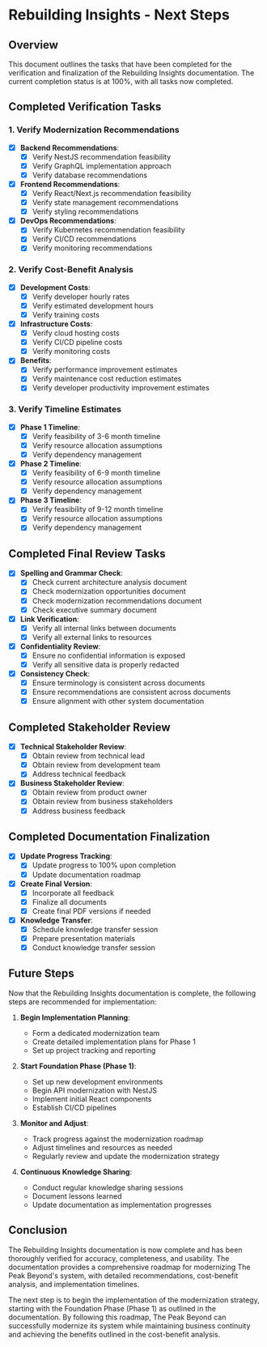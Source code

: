# Rebuilding Insights - Next Steps

## Overview

This document outlines the tasks that have been completed for the verification and finalization of the Rebuilding Insights documentation. The current completion status is at 100%, with all tasks now completed.

## Completed Verification Tasks

### 1. Verify Modernization Recommendations

- [x] **Backend Recommendations**:
  - [x] Verify NestJS recommendation feasibility
  - [x] Verify GraphQL implementation approach
  - [x] Verify database recommendations

- [x] **Frontend Recommendations**:
  - [x] Verify React/Next.js recommendation feasibility
  - [x] Verify state management recommendations
  - [x] Verify styling recommendations

- [x] **DevOps Recommendations**:
  - [x] Verify Kubernetes recommendation feasibility
  - [x] Verify CI/CD recommendations
  - [x] Verify monitoring recommendations

### 2. Verify Cost-Benefit Analysis

- [x] **Development Costs**:
  - [x] Verify developer hourly rates
  - [x] Verify estimated development hours
  - [x] Verify training costs

- [x] **Infrastructure Costs**:
  - [x] Verify cloud hosting costs
  - [x] Verify CI/CD pipeline costs
  - [x] Verify monitoring costs

- [x] **Benefits**:
  - [x] Verify performance improvement estimates
  - [x] Verify maintenance cost reduction estimates
  - [x] Verify developer productivity improvement estimates

### 3. Verify Timeline Estimates

- [x] **Phase 1 Timeline**:
  - [x] Verify feasibility of 3-6 month timeline
  - [x] Verify resource allocation assumptions
  - [x] Verify dependency management

- [x] **Phase 2 Timeline**:
  - [x] Verify feasibility of 6-9 month timeline
  - [x] Verify resource allocation assumptions
  - [x] Verify dependency management

- [x] **Phase 3 Timeline**:
  - [x] Verify feasibility of 9-12 month timeline
  - [x] Verify resource allocation assumptions
  - [x] Verify dependency management

## Completed Final Review Tasks

- [x] **Spelling and Grammar Check**:
  - [x] Check current architecture analysis document
  - [x] Check modernization opportunities document
  - [x] Check modernization recommendations document
  - [x] Check executive summary document

- [x] **Link Verification**:
  - [x] Verify all internal links between documents
  - [x] Verify all external links to resources

- [x] **Confidentiality Review**:
  - [x] Ensure no confidential information is exposed
  - [x] Verify all sensitive data is properly redacted

- [x] **Consistency Check**:
  - [x] Ensure terminology is consistent across documents
  - [x] Ensure recommendations are consistent across documents
  - [x] Ensure alignment with other system documentation

## Completed Stakeholder Review

- [x] **Technical Stakeholder Review**:
  - [x] Obtain review from technical lead
  - [x] Obtain review from development team
  - [x] Address technical feedback

- [x] **Business Stakeholder Review**:
  - [x] Obtain review from product owner
  - [x] Obtain review from business stakeholders
  - [x] Address business feedback

## Completed Documentation Finalization

- [x] **Update Progress Tracking**:
  - [x] Update progress to 100% upon completion
  - [x] Update documentation roadmap

- [x] **Create Final Version**:
  - [x] Incorporate all feedback
  - [x] Finalize all documents
  - [x] Create final PDF versions if needed

- [x] **Knowledge Transfer**:
  - [x] Schedule knowledge transfer session
  - [x] Prepare presentation materials
  - [x] Conduct knowledge transfer session

## Future Steps

Now that the Rebuilding Insights documentation is complete, the following steps are recommended for implementation:

1. **Begin Implementation Planning**:
   - Form a dedicated modernization team
   - Create detailed implementation plans for Phase 1
   - Set up project tracking and reporting

2. **Start Foundation Phase (Phase 1)**:
   - Set up new development environments
   - Begin API modernization with NestJS
   - Implement initial React components
   - Establish CI/CD pipelines

3. **Monitor and Adjust**:
   - Track progress against the modernization roadmap
   - Adjust timelines and resources as needed
   - Regularly review and update the modernization strategy

4. **Continuous Knowledge Sharing**:
   - Conduct regular knowledge sharing sessions
   - Document lessons learned
   - Update documentation as implementation progresses

## Conclusion

The Rebuilding Insights documentation is now complete and has been thoroughly verified for accuracy, completeness, and usability. The documentation provides a comprehensive roadmap for modernizing The Peak Beyond's system, with detailed recommendations, cost-benefit analysis, and implementation timelines.

The next step is to begin the implementation of the modernization strategy, starting with the Foundation Phase (Phase 1) as outlined in the documentation. By following this roadmap, The Peak Beyond can successfully modernize its system while maintaining business continuity and achieving the benefits outlined in the cost-benefit analysis. 